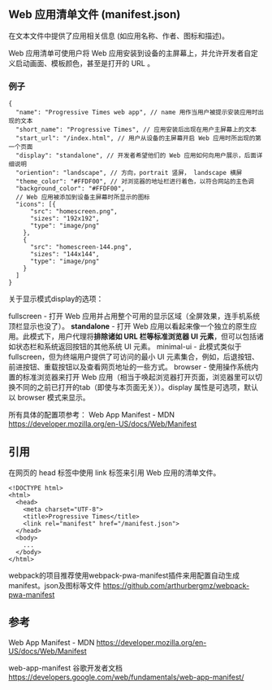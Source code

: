 ## Web 应用清单文件 (manifest.json)

在文本文件中提供了应用相关信息 (如应用名称、作者、图标和描述)。

Web 应用清单可使用户将 Web 应用安装到设备的主屏幕上，并允许开发者自定义启动画面、模板颜色，甚至是打开的 URL 。

### 例子

```
{
  "name": "Progressive Times web app", // name 用作当用户被提示安装应用时出现的文本
  "short_name": "Progressive Times", // 应用安装后出现在用户主屏幕上的文本
  "start_url": "/index.html", // 用户从设备的主屏幕开启 Web 应用时所出现的第一个页面
  "display": "standalone", // 开发者希望他们的 Web 应用如何向用户展示，后面详细说明
  "oriention": "landscape", // 方向，portrait 竖屏， landscape 横屏
  "theme_color": "#FFDF00", // 对浏览器的地址栏进行着色，以符合网站的主色调
  "background_color": "#FFDF00",
  // Web 应用被添加到设备主屏幕时所显示的图标
  "icons": [{  
      "src": "homescreen.png",
      "sizes": "192x192",
      "type": "image/png"
    },
    {
      "src": "homescreen-144.png",
      "sizes": "144x144",
      "type": "image/png"
    }
  ]
}
```

关于显示模式display的选项：

fullscreen - 打开 Web 应用并占用整个可用的显示区域（全屏效果，连手机系统顶栏显示也没了）。
**standalone** - 打开 Web 应用以看起来像一个独立的原生应用。此模式下，用户代理将**排除诸如 URL 栏等标准浏览器 UI 元素**，但可以包括诸如状态栏和系统返回按钮的其他系统 UI 元素。
minimal-ui - 此模式类似于 fullscreen，但为终端用户提供了可访问的最小 UI 元素集合，例如，后退按钮、前进按钮、重载按钮以及查看网页地址的一些方式。
browser - 使用操作系统内置的标准浏览器来打开 Web 应用（相当于唤起浏览器打开页面，浏览器里可以切换不同的之前已打开的tab（即使与本页面无关））。display 属性是可选项，默认以 browser 模式来显示。


所有具体的配置项参考：
Web App Manifest - MDN
https://developer.mozilla.org/en-US/docs/Web/Manifest


## 引用

在网页的 head 标签中使用 link 标签来引用 Web 应用的清单文件。

```
<!DOCTYPE html>
<html>
  <head>
    <meta charset="UTF-8">
    <title>Progressive Times</title>
    <link rel="manifest" href="/manifest.json">  
  </head>
  <body>
    ...
  </body>
</html>
```

webpack的项目推荐使用webpack-pwa-manifest插件来用配置自动生成manifest。json及图标等文件
https://github.com/arthurbergmz/webpack-pwa-manifest

## 参考

Web App Manifest - MDN
https://developer.mozilla.org/en-US/docs/Web/Manifest

web-app-manifest 谷歌开发者文档
https://developers.google.com/web/fundamentals/web-app-manifest/


